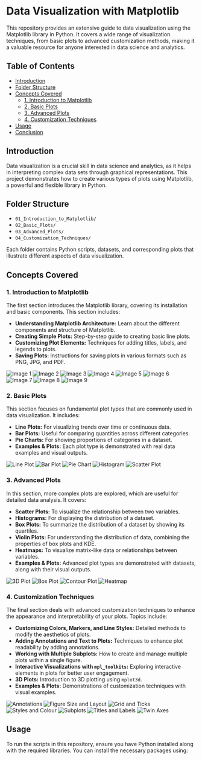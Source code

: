 # Data Visualization with Matplotlib

This repository provides an extensive guide to data visualization using the Matplotlib library in Python. It covers a wide range of visualization techniques, from basic plots to advanced customization methods, making it a valuable resource for anyone interested in data science and analytics.

## Table of Contents
- [Introduction](#introduction)
- [Folder Structure](#folder-structure)
- [Concepts Covered](#concepts-covered)
  - [1. Introduction to Matplotlib](#1-introduction-to-matplotlib)
  - [2. Basic Plots](#2-basic-plots)
  - [3. Advanced Plots](#3-advanced-plots)
  - [4. Customization Techniques](#4-customization-techniques)
- [Usage](#usage)
- [Conclusion](#conclusion)

## Introduction

Data visualization is a crucial skill in data science and analytics, as it helps in interpreting complex data sets through graphical representations. This project demonstrates how to create various types of plots using Matplotlib, a powerful and flexible library in Python.

## Folder Structure

- `01_Introduction_to_Matplotlib/`
- `02_Basic_Plots/`
- `03_Advanced_Plots/`
- `04_Customization_Techniques/`


Each folder contains Python scripts, datasets, and corresponding plots that illustrate different aspects of data visualization.

## Concepts Covered

### 1. Introduction to Matplotlib

The first section introduces the Matplotlib library, covering its installation and basic components. This section includes:
- **Understanding Matplotlib Architecture:** Learn about the different components and structure of Matplotlib.
- **Creating Simple Plots:** Step-by-step guide to creating basic line plots.
- **Customizing Plot Elements:** Techniques for adding titles, labels, and legends to plots.
- **Saving Plots:** Instructions for saving plots in various formats such as PNG, JPG, and PDF.

![Image 1](https://github.com/SokandeSujal/Data-Science-Experiment-5/blob/main/1.%20Introduction%20to%20MatplotLib/1.png)
![Image 2](https://github.com/SokandeSujal/Data-Science-Experiment-5/blob/main/1.%20Introduction%20to%20MatplotLib/2.png)
![Image 3](https://github.com/SokandeSujal/Data-Science-Experiment-5/blob/main/1.%20Introduction%20to%20MatplotLib/3.png)
![Image 4](https://github.com/SokandeSujal/Data-Science-Experiment-5/blob/main/1.%20Introduction%20to%20MatplotLib/4.png)
![Image 5](https://github.com/SokandeSujal/Data-Science-Experiment-5/blob/main/1.%20Introduction%20to%20MatplotLib/5.png)
![Image 6](https://github.com/SokandeSujal/Data-Science-Experiment-5/blob/main/1.%20Introduction%20to%20MatplotLib/6.png)
![Image 7](https://github.com/SokandeSujal/Data-Science-Experiment-5/blob/main/1.%20Introduction%20to%20MatplotLib/7.png)
![Image 8](https://github.com/SokandeSujal/Data-Science-Experiment-5/blob/main/1.%20Introduction%20to%20MatplotLib/8.png)
![Image 9](https://github.com/SokandeSujal/Data-Science-Experiment-5/blob/main/1.%20Introduction%20to%20MatplotLib/9.png)

### 2. Basic Plots

This section focuses on fundamental plot types that are commonly used in data visualization. It includes:
- **Line Plots:** For visualizing trends over time or continuous data.
- **Bar Plots:** Useful for comparing quantities across different categories.
- **Pie Charts:** For showing proportions of categories in a dataset.
- **Examples & Plots:** Each plot type is demonstrated with real data examples and visual outputs.

![Line Plot](https://github.com/SokandeSujal/Data-Science-Experiment-5/blob/main/2.%20Basic%20Plots/Line%20Plot.png)
![Bar Plot](https://github.com/SokandeSujal/Data-Science-Experiment-5/blob/main/2.%20Basic%20Plots/Bar%20Plot.png)
![Pie Chart](https://github.com/SokandeSujal/Data-Science-Experiment-5/blob/main/2.%20Basic%20Plots/Pie%20Chart.png)
![Histogram](https://github.com/SokandeSujal/Data-Science-Experiment-5/blob/main/2.%20Basic%20Plots/Histogram.png)
![Scatter Plot](https://github.com/SokandeSujal/Data-Science-Experiment-5/blob/main/2.%20Basic%20Plots/Scatter%20Plot.png)

### 3. Advanced Plots

In this section, more complex plots are explored, which are useful for detailed data analysis. It covers:
- **Scatter Plots:** To visualize the relationship between two variables.
- **Histograms:** For displaying the distribution of a dataset.
- **Box Plots:** To summarize the distribution of a dataset by showing its quartiles.
- **Violin Plots:** For understanding the distribution of data, combining the properties of box plots and KDE.
- **Heatmaps:** To visualize matrix-like data or relationships between variables.
- **Examples & Plots:** Advanced plot types are demonstrated with datasets, along with their visual outputs.

![3D Plot](https://github.com/SokandeSujal/Data-Science-Experiment-5/blob/main/3.%20Advanced%20Plots/3D%20Plot.png)
![Box Plot](https://github.com/SokandeSujal/Data-Science-Experiment-5/blob/main/3.%20Advanced%20Plots/Box%20Plot.png)
![Contour Plot](https://github.com/SokandeSujal/Data-Science-Experiment-5/blob/main/3.%20Advanced%20Plots/Contour%20Plot.png)
![Heatmap](https://github.com/SokandeSujal/Data-Science-Experiment-5/blob/main/3.%20Advanced%20Plots/Heatmap.png)

### 4. Customization Techniques

The final section deals with advanced customization techniques to enhance the appearance and interpretability of your plots. Topics include:
- **Customizing Colors, Markers, and Line Styles:** Detailed methods to modify the aesthetics of plots.
- **Adding Annotations and Text to Plots:** Techniques to enhance plot readability by adding annotations.
- **Working with Multiple Subplots:** How to create and manage multiple plots within a single figure.
- **Interactive Visualizations with `mpl_toolkits`:** Exploring interactive elements in plots for better user engagement.
- **3D Plots:** Introduction to 3D plotting using `mplot3d`.
- **Examples & Plots:** Demonstrations of customization techniques with visual examples.

![Annotations](https://github.com/SokandeSujal/Data-Science-Experiment-5/blob/main/4.%20Matplotlib%20Visualization%20Tips%20Customization%20and%20Subplots/Anotations.png)
![Figure Size and Layout](https://github.com/SokandeSujal/Data-Science-Experiment-5/blob/main/4.%20Matplotlib%20Visualization%20Tips%20Customization%20and%20Subplots/Figure%20Size%20and%20Layout.png)
![Grid and Ticks](https://github.com/SokandeSujal/Data-Science-Experiment-5/blob/main/4.%20Matplotlib%20Visualization%20Tips%20Customization%20and%20Subplots/Grid%20and%20Ticks.png)
![Styles and Colour](https://github.com/SokandeSujal/Data-Science-Experiment-5/blob/main/4.%20Matplotlib%20Visualization%20Tips%20Customization%20and%20Subplots/Styles%20and%20Colour.png)
![Subplots](https://github.com/SokandeSujal/Data-Science-Experiment-5/blob/main/4.%20Matplotlib%20Visualization%20Tips%20Customization%20and%20Subplots/Subplots.png)
![Titles and Labels](https://github.com/SokandeSujal/Data-Science-Experiment-5/blob/main/4.%20Matplotlib%20Visualization%20Tips%20Customization%20and%20Subplots/Titles%20and%20Labels.png)
![Twin Axes](https://github.com/SokandeSujal/Data-Science-Experiment-5/blob/main/4.%20Matplotlib%20Visualization%20Tips%20Customization%20and%20Subplots/Twin%20Axes.png)

## Usage

To run the scripts in this repository, ensure you have Python installed along with the required libraries. You can install the necessary packages using:
